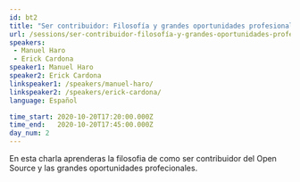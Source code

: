 ```yaml
---
id: bt2
title: "Ser contribuidor: Filosofía y grandes oportunidades profesionales"
url: /sessions/ser-contribuidor-filosofía-y-grandes-oportunidades-profesionales
speakers:
 - Manuel Haro
 - Erick Cardona
speaker1: Manuel Haro
speaker2: Erick Cardona
linkspeaker1: /speakers/manuel-haro/
linkspeaker2: /speakers/erick-cardona/
language: Español

time_start: 2020-10-20T17:20:00.000Z
time_end:   2020-10-20T17:45:00.000Z
day_num: 2
---
```


En esta charla aprenderas la filosofia de como ser contribuidor del Open Source y las grandes oportunidades profecionales.